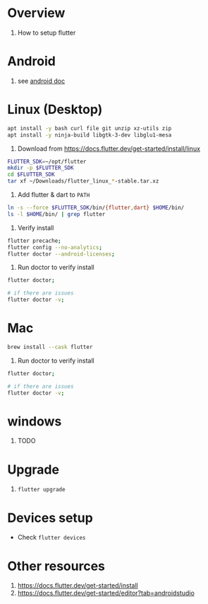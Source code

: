 # Overview
1. How to setup flutter


# Android
1. see [android doc](./setup.android.md)


# Linux (Desktop)
```bash
apt install -y bash curl file git unzip xz-utils zip
apt install -y ninja-build libgtk-3-dev libglu1-mesa
```
1. Download from https://docs.flutter.dev/get-started/install/linux
```bash
FLUTTER_SDK=~/opt/flutter
mkdir -p $FLUTTER_SDK
cd $FLUTTER_SDK
tar xf ~/Downloads/flutter_linux_*-stable.tar.xz
```
1. Add flutter & dart to `PATH`
```bash
ln -s --force $FLUTTER_SDK/bin/{flutter,dart} $HOME/bin/
ls -l $HOME/bin/ | grep flutter
```
1. Verify install
```bash
flutter precache;
flutter config --no-analytics;
flutter doctor --android-licenses;
```
1. Run doctor to verify install
```bash
flutter doctor;

# if there are issues
flutter doctor -v;
```


# Mac
```bash
brew install --cask flutter
```
1. Run doctor to verify install
```bash
flutter doctor;

# if there are issues
flutter doctor -v;
```


# windows
1. TODO


# Upgrade
1. `flutter upgrade`


# Devices setup
- Check `flutter devices`



# Other resources
1. https://docs.flutter.dev/get-started/install
1. https://docs.flutter.dev/get-started/editor?tab=androidstudio